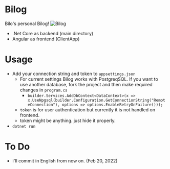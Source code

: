 # Bilog
Bilo's personal Bilog!
![Bilog](https://raw.githubusercontent.com/bilalbozkurt/Bilog/master/Bilog.gif "Bilog")

- .Net Core as backend (main directory)
- Angular as frontend (ClientApp)

# Usage
- Add your connection string and token to ``appsettings.json``
  - For current settings Bilog works with PostgreqSQL. If you want to use another database,  fork the project and then make required changes in ``program.cs``
    - ``builder.Services.AddDbContext<DataContext>(x => x.UseNpgsql(builder.Configuration.GetConnectionString("RemoteConnection"), options => options.EnableRetryOnFailure()));``
  - ``token`` is for user authentication but currently it is not handled on frontend.
  - token might be anything. just hide it properly.
- ``dotnet run``

# To Do
- I'll commit in English from now on. (Feb 20, 2022)

